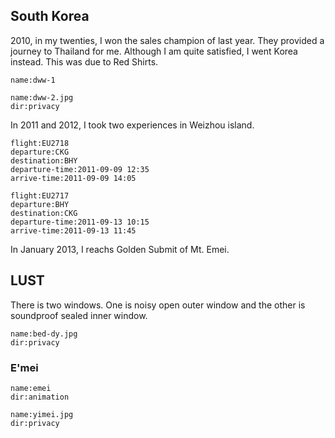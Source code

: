 <a-secret name="timeline"></a-secret>

<a-secret name="wxj" blackout></a-secret>

<a-secret name="wxj" autoload></a-secret>

## South Korea

2010, in my twenties, I won the sales champion of last year. They provided a journey to Thailand for me. Although I am quite satisfied, I went Korea instead. This was due to Red Shirts. 


```<a-img>
name:dww-1
```

```<a-img>
name:dww-2.jpg
dir:privacy
```

In 2011 and 2012, I took two experiences in Weizhou island. 

```<a-flight>
flight:EU2718
departure:CKG
destination:BHY
departure-time:2011-09-09 12:35
arrive-time:2011-09-09 14:05
```

```<a-flight>
flight:EU2717
departure:BHY
destination:CKG
departure-time:2011-09-13 10:15
arrive-time:2011-09-13 11:45
```

In January 2013, I reachs Golden Submit of Mt. Emei. 


## LUST

There is two windows. One is noisy open outer window and the other is soundproof sealed inner window.





```<a-img>
name:bed-dy.jpg
dir:privacy
```

### E'mei

```<a-img>
name:emei
dir:animation
```


```<a-img>
name:yimei.jpg
dir:privacy
```